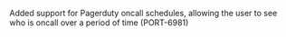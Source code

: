 Added support for Pagerduty oncall schedules, allowing the user to see who is oncall over a period of time (PORT-6981)